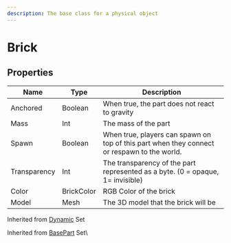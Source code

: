 ```yaml
---
description: The base class for a physical object
---
```


# Brick

## Properties

| Name         | Type       | Description                                                                                 |
| ------------ | ---------- | ------------------------------------------------------------------------------------------- |
| Anchored     | Boolean    | When true, the part does not react to gravity                                               |
| Mass         | Int        | The mass of the part                                                                        |
| Spawn        | Boolean    | When true, players can spawn on top of this part when they connect or respawn to the world. |
| Transparency | Int        | The transparency of the part represented as a byte. (0 = opaque, 1= invisible)              |
| Color        | BrickColor | RGB Color of the brick                                                                      |
| Model        | Mesh       | The 3D model that the brick will be                                                         |

Inherited from [Dynamic](https://docs.brickverse.co/bricklua-lua-references-manual/dymanic) Set

Inherited from [BasePart](https://docs.brickverse.co/bricklua-lua-references-manual/dymanic) Set\
